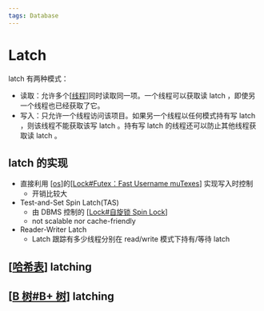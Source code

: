```yaml
---
tags: Database
---
```


# Latch

latch 有两种模式：

- 读取：允许多个[[线程]]同时读取同一项。一个线程可以获取读 latch ，即使另一个线程也已经获取了它。
- 写入：只允许一个线程访问该项目。如果另一个线程以任何模式持有写 latch ，则该线程不能获取该写 latch 。持有写 latch 的线程还可以防止其他线程获取读 latch 。

## latch 的实现

- 直接利用 [[os]]的[[Lock#Futex：Fast Username muTexes]] 实现写入时控制
  - 开销比较大
- Test-and-Set Spin Latch(TAS)
  - 由 DBMS 控制的 [[Lock#自旋锁 Spin Lock]]
  - not scalable nor cache-friendly
- Reader-Writer Latch
  - Latch 跟踪有多少线程分别在 read/write 模式下持有/等待 latch

## [[哈希表]] latching

## [[B 树#B+ 树]] latching

[//begin]: # "Autogenerated link references for markdown compatibility"
[线程]: <../../operating system/并发/线程.md> "线程"
[os]: <../../operating system/os.md> "操作系统"
[Lock#Futex：Fast Username muTexes]: <../../operating system/并发/Lock.md> "Lock"
[Lock#自旋锁 Spin Lock]: <../../operating system/并发/Lock.md> "Lock"
[哈希表]: ../../algorithm/data_structure/哈希表.md "哈希表"
[B 树#B+ 树]: <../../algorithm/data_structure/B 树.md> "B 树"
[//end]: # "Autogenerated link references"
